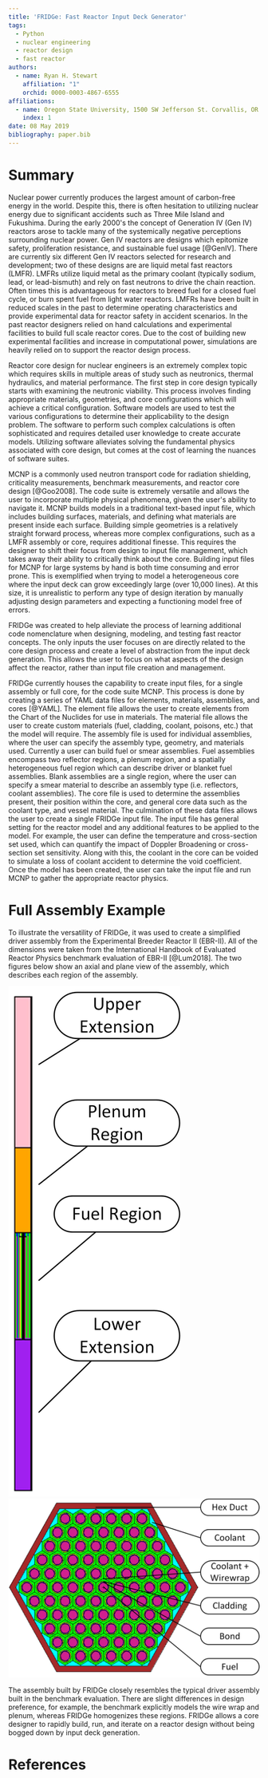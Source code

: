 ```yaml
---
title: 'FRIDGe: Fast Reactor Input Deck Generator'
tags:
  - Python
  - nuclear engineering
  - reactor design
  - fast reactor
authors:
  - name: Ryan H. Stewart
    affiliation: "1"
    orchid: 0000-0003-4867-6555
affiliations:
  - name: Oregon State University, 1500 SW Jefferson St. Corvallis, OR 97331
    index: 1
date: 08 May 2019
bibliography: paper.bib
---
```


# Summary

Nuclear power currently produces the largest amount of carbon-free energy in the world.
Despite this, there is often hesitation to utilizing nuclear energy due to significant accidents such as Three Mile Island and Fukushima.
During the early 2000's the concept of Generation IV (Gen IV) reactors arose to tackle many of the systemically negative perceptions surrounding nuclear power.
Gen IV reactors are designs which epitomize safety, proliferation resistance, and sustainable fuel usage [@GenIV].
There are currently six different Gen IV reactors selected for research and development; two of these designs are are liquid metal fast reactors (LMFR).
LMFRs utilize liquid metal as the primary coolant (typically sodium, lead, or lead-bismuth) and rely on fast neutrons to drive the chain reaction.
Often times this is advantageous for reactors to breed fuel for a closed fuel cycle, or burn spent fuel from light water reactors.
LMFRs have been built in reduced scales in the past to determine operating characteristics and provide experimental data for reactor safety in accident scenarios.
In the past reactor designers relied on hand calculations and experimental facilities to build full scale reactor cores.
Due to the cost of building new experimental facilities and increase in computational power, simulations are heavily relied on to support the reactor design process.

Reactor core design for nuclear engineers is an extremely complex topic which requires skills in multiple areas of study such as neutronics, thermal hydraulics, and material performance.
The first step in core design typically starts with examining the neutronic viability.
This process involves finding appropriate materials, geometries, and core configurations which will achieve a critical configuration.
Software models are used to test the various configurations to determine their applicability to the design problem.
The software to perform such complex calculations is often sophisticated and requires detailed user knowledge to create accurate models.
Utilizing software alleviates solving the fundamental physics associated with core design, but comes at the cost of learning the nuances of software suites.

MCNP is a commonly used neutron transport code for radiation shielding, criticality measurements, benchmark measurements, and reactor core design [@Goo2008].
The code suite is extremely versatile and allows the user to incorporate multiple physical phenomena, given the user's ability to navigate it.
MCNP builds models in a traditional text-based input file, which includes building surfaces, materials, and defining what materials are present inside each surface.
Building simple geometries is a relatively straight forward process, whereas more complex configurations, such as a LMFR assembly or core, requires additional finesse.
This requires the designer to shift their focus from design to input file management, which takes away their ability to critically think about the core.
Building input files for MCNP for large systems by hand is both time consuming and error prone.
This is exemplified when trying to model a heterogeneous core where the input deck can grow exceedingly large (over 10,000 lines).
At this size, it is unrealistic to perform any type of design iteration by manually adjusting design parameters and expecting a functioning model free of errors.

FRIDGe was created to help alleviate the process of learning additional code nomenclature when designing, modeling, and testing fast reactor concepts.
The only inputs the user focuses on are directly related to the core design process and create a level of abstraction from the input deck generation.
This allows the user to focus on what aspects of the design affect the reactor, rather than input file creation and management.

FRIDGe currently houses the capability to create input files, for a single assembly or full core, for the code suite MCNP.
This process is done by creating a series of YAML data files for elements, materials, assemblies, and cores [@YAML].
The element file allows the user to create elements from the Chart of the Nuclides for use in materials.
The material file allows the user to create custom materials (fuel, cladding, coolant, poisons, etc.) that the model will require.
The assembly file is used for individual assemblies, where the user can specify the assembly type, geometry, and materials used.
Currently a user can build fuel or smear assemblies.
Fuel assemblies encompass two reflector regions, a plenum region, and a spatially heterogeneous fuel region which can describe driver or blanket fuel assemblies.
Blank assemblies are a single region, where the user can specify a smear material to describe an assembly type (i.e. reflectors, coolant assemblies).
The core file is used to determine the assemblies present, their position within the core, and general core data such as the coolant type, and vessel material.
The culmination of these data files allows the user to create a single FRIDGe input file.
The input file has general setting for the reactor model and any additional features to be applied to the model.
For example, the user can define the temperature and cross-section set used, which can quantify the impact of Doppler Broadening or cross-section set sensitivity.
Along with this, the coolant in the core can be voided to simulate a loss of coolant accident to determine the void coefficient.
Once the model has been created, the user can take the input file and run MCNP to gather the appropriate reactor physics.

# Full Assembly Example

To illustrate the versatility of FRIDGe, it was used to create a simplified driver assembly from the Experimental Breeder Reactor II (EBR-II).
All of the dimensions were taken from the International Handbook of Evaluated Reactor Physics benchmark evaluation of EBR-II [@Lum2018].
The two figures below show an axial and plane view of the assembly, which describes each region of the assembly.

![Elevated view of EBRII driver Assembly](EBRII_Assembly.jpg) ![Plan view of EBRII driver assembly fuel region](EBRII_Fuel.jpg)

The assembly built by FRIDGe closely resembles the typical driver assembly built in the benchmark evaluation.
There are slight differences in design preference, for example, the benchmark explicitly models the wire wrap and plenum, whereas FRIDGe homogenizes these regions.
FRIDGe allows a core designer to rapidly build, run, and iterate on a reactor design without being bogged down by input deck generation.

# References
